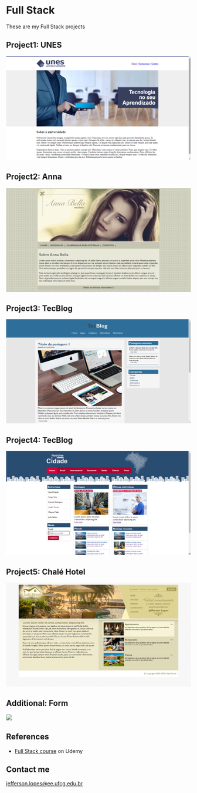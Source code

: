 # Full Stack
 These are my Full Stack projects
 
## Project1: UNES
![](projeto1-Unes/UNES.png)

## Project2: Anna
![](projeto2-Anna/Anna.png)

## Project3: TecBlog
![](projeto3-TecBlog/TecBlog.png)

## Project4: TecBlog
![](projeto4-Notícias/Notícias.png)

## Project5: Chalé Hotel
![](projeto5-Chalé/Chalé.png)

## Additional: Form
![](S5-CSS3-avançado/form.png)

## References
 * [Full Stack course](https://www.udemy.com/share/101WqGBkIdd11aRHw=/) on Udemy

## Contact me
 jefferson.lopes@ee.ufcg.edu.br
